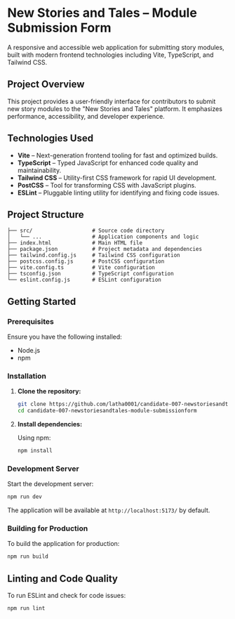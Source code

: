 # New Stories and Tales – Module Submission Form

A responsive and accessible web application for submitting story modules, built with modern frontend technologies including Vite, TypeScript, and Tailwind CSS.

##  Project Overview

This project provides a user-friendly interface for contributors to submit new story modules to the "New Stories and Tales" platform. It emphasizes performance, accessibility, and developer experience.

##  Technologies Used

* **Vite** – Next-generation frontend tooling for fast and optimized builds.
* **TypeScript** – Typed JavaScript for enhanced code quality and maintainability.
* **Tailwind CSS** – Utility-first CSS framework for rapid UI development.
* **PostCSS** – Tool for transforming CSS with JavaScript plugins.
* **ESLint** – Pluggable linting utility for identifying and fixing code issues.

##  Project Structure

```
├── src/                   # Source code directory
│   └── ...                # Application components and logic
├── index.html             # Main HTML file
├── package.json           # Project metadata and dependencies
├── tailwind.config.js     # Tailwind CSS configuration
├── postcss.config.js      # PostCSS configuration
├── vite.config.ts         # Vite configuration
├── tsconfig.json          # TypeScript configuration
└── eslint.config.js       # ESLint configuration
```

##  Getting Started

### Prerequisites

Ensure you have the following installed:

* Node.js
* npm

### Installation

1. **Clone the repository:**

   ```bash
   git clone https://github.com/latha0001/candidate-007-newstoriesandtales-module-submissionform.git
   cd candidate-007-newstoriesandtales-module-submissionform
   ```

2. **Install dependencies:**

   Using npm:

   ```bash
   npm install
   ```

### Development Server

Start the development server:

```bash
npm run dev
```

The application will be available at `http://localhost:5173/` by default.

### Building for Production

To build the application for production:

```bash
npm run build
```


##  Linting and Code Quality

To run ESLint and check for code issues:

```bash
npm run lint
```


